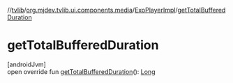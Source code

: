 //[tvlib](../../../index.md)/[org.mjdev.tvlib.ui.components.media](../index.md)/[ExoPlayerImpl](index.md)/[getTotalBufferedDuration](get-total-buffered-duration.md)

# getTotalBufferedDuration

[androidJvm]\
open override fun [getTotalBufferedDuration](get-total-buffered-duration.md)(): [Long](https://kotlinlang.org/api/latest/jvm/stdlib/kotlin/-long/index.html)
